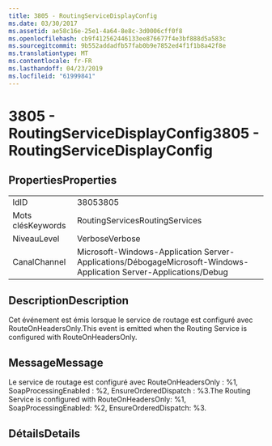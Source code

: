 ```yaml
---
title: 3805 - RoutingServiceDisplayConfig
ms.date: 03/30/2017
ms.assetid: ae58c16e-25e1-4a64-8e8c-3d0006cff0f8
ms.openlocfilehash: cb9f412562446133ee876677f4e3bf888d5a583c
ms.sourcegitcommit: 9b552addadfb57fab0b9e7852ed4f1f1b8a42f8e
ms.translationtype: MT
ms.contentlocale: fr-FR
ms.lasthandoff: 04/23/2019
ms.locfileid: "61999841"
---
```

# <a name="3805---routingservicedisplayconfig"></a><span data-ttu-id="dfd83-102">3805 - RoutingServiceDisplayConfig</span><span class="sxs-lookup"><span data-stu-id="dfd83-102">3805 - RoutingServiceDisplayConfig</span></span>
## <a name="properties"></a><span data-ttu-id="dfd83-103">Properties</span><span class="sxs-lookup"><span data-stu-id="dfd83-103">Properties</span></span>  
  
|||  
|-|-|  
|<span data-ttu-id="dfd83-104">Id</span><span class="sxs-lookup"><span data-stu-id="dfd83-104">ID</span></span>|<span data-ttu-id="dfd83-105">3805</span><span class="sxs-lookup"><span data-stu-id="dfd83-105">3805</span></span>|  
|<span data-ttu-id="dfd83-106">Mots clés</span><span class="sxs-lookup"><span data-stu-id="dfd83-106">Keywords</span></span>|<span data-ttu-id="dfd83-107">RoutingServices</span><span class="sxs-lookup"><span data-stu-id="dfd83-107">RoutingServices</span></span>|  
|<span data-ttu-id="dfd83-108">Niveau</span><span class="sxs-lookup"><span data-stu-id="dfd83-108">Level</span></span>|<span data-ttu-id="dfd83-109">Verbose</span><span class="sxs-lookup"><span data-stu-id="dfd83-109">Verbose</span></span>|  
|<span data-ttu-id="dfd83-110">Canal</span><span class="sxs-lookup"><span data-stu-id="dfd83-110">Channel</span></span>|<span data-ttu-id="dfd83-111">Microsoft-Windows-Application Server-Applications/Débogage</span><span class="sxs-lookup"><span data-stu-id="dfd83-111">Microsoft-Windows-Application Server-Applications/Debug</span></span>|  
  
## <a name="description"></a><span data-ttu-id="dfd83-112">Description</span><span class="sxs-lookup"><span data-stu-id="dfd83-112">Description</span></span>  
 <span data-ttu-id="dfd83-113">Cet événement est émis lorsque le service de routage est configuré avec RouteOnHeadersOnly.</span><span class="sxs-lookup"><span data-stu-id="dfd83-113">This event is emitted when the Routing Service is configured with RouteOnHeadersOnly.</span></span>  
  
## <a name="message"></a><span data-ttu-id="dfd83-114">Message</span><span class="sxs-lookup"><span data-stu-id="dfd83-114">Message</span></span>  
 <span data-ttu-id="dfd83-115">Le service de routage est configuré avec RouteOnHeadersOnly : %1, SoapProcessingEnabled : %2, EnsureOrderedDispatch : %3.</span><span class="sxs-lookup"><span data-stu-id="dfd83-115">The Routing Service is configured with RouteOnHeadersOnly: %1, SoapProcessingEnabled: %2, EnsureOrderedDispatch: %3.</span></span>  
  
## <a name="details"></a><span data-ttu-id="dfd83-116">Détails</span><span class="sxs-lookup"><span data-stu-id="dfd83-116">Details</span></span>
